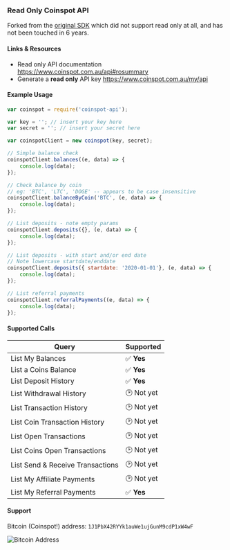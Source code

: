 ### Read Only Coinspot API

Forked from the [original SDK](https://github.com/rtw/npm-coinspot-api) which did not support read only at all, and has not been touched in 6 years.

#### Links & Resources
- Read only API documentation https://www.coinspot.com.au/api#rosummary
- Generate a **read only** API key https://www.coinspot.com.au/my/api

#### Example Usage

```js
var coinspot = require('coinspot-api');

var key = ''; // insert your key here
var secret = ''; // insert your secret here

var coinspotClient = new coinspot(key, secret);

// Simple balance check
coinspotClient.balances((e, data) => {
    console.log(data);
});

// Check balance by coin
// eg: 'BTC', 'LTC', 'DOGE' -- appears to be case insensitive
coinspotClient.balanceByCoin('BTC', (e, data) => {
    console.log(data);
});

// List deposits - note empty params
coinspotClient.deposits({}, (e, data) => {
    console.log(data);
});

// List deposits - with start and/or end date
// Note lowercase startdate/enddate
coinspotClient.deposits({ startdate: '2020-01-01'}, (e, data) => {
    console.log(data);
});

// List referral payments
coinspotClient.referralPayments((e, data) => {
    console.log(data);
});
```

#### Supported Calls

| Query                            | Supported  |
|----------------------------------|------------|
| List My Balances | ✅ **Yes** |
| List a Coins Balance | ✅ **Yes** |
| List Deposit History | ✅ **Yes** |
| List Withdrawal History | 🕑 Not yet |
| List Transaction History | 🕑 Not yet |
| List Coin Transaction History | 🕑 Not yet |
| List Open Transactions | 🕑 Not yet |
| List Coins Open Transactions | 🕑 Not yet |
| List Send & Receive Transactions | 🕑 Not yet |
| List My Affiliate Payments | 🕑 Not yet |
| List My Referral Payments | ✅ **Yes** |

#### Support
Bitcoin (Coinspot!) address: `1J1PbX42RYYk1auWe1ujGunM9cdP1xW4wF`

![Bitcoin Address](https://i.imgur.com/CHgxzrl.png)